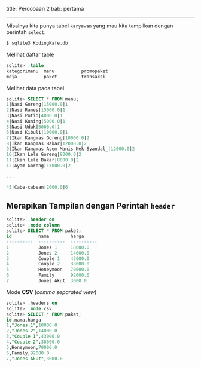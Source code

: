 title: Percobaan 2
bab: pertama

---


Misalnya kita punya tabel `karyawan` yang mau kita tampilkan dengan perintah `select`.

```bash
$ sqlite3 KodingKafe.db
```

Melihat daftar table
```sql
sqlite> .table
kategorimenu  menu          promopaket  
meja          paket         transaksi
```

Melihat data pada tabel
```sql
sqlite> SELECT * FROM menu;
1|Nasi Goreng|15000.0|1
2|Nasi Rames|15000.0|1
3|Nasi Putih|4000.0|1
4|Nasi Kuning|5000.0|1
5|Nasi Uduk|5000.0|1
6|Nasi Kibuli|10000.0|1
7|Ikan Kangmas Goreng|10000.0|2
8|Ikan Kangmas Bakar|12000.0|2
9|Ikan Kangmas Asem Manis Kek Syandal_|12000.0|2
10|Ikan Lele Goreng|8000.0|2
11|Ikan Lele Bakar|8000.0|2
12|Ayam Goreng|13000.0|2

...

45|Cabe-cabean|2000.0|6
```

## Merapikan Tampilan dengan Perintah `header`

```sql
sqlite> .header on
sqlite> .mode column
sqlite> SELECT * FROM paket;
id          nama        harga     
----------  ----------  ----------
1           Jones 1     18000.0   
2           Jones 2     14000.0   
3           Couple 1    43000.0   
4           Couple 2    38000.0   
5           Honeymoon   70000.0   
6           Family      92000.0   
7           Jones Akut  3000.0
```

Mode __CSV__ (_comma separated view_)

```sql
sqlite> .headers on
sqlite> .mode csv
sqlite> SELECT * FROM paket;
id,nama,harga
1,"Jones 1",18000.0
2,"Jones 2",14000.0
3,"Couple 1",43000.0
4,"Couple 2",38000.0
5,Honeymoon,70000.0
6,Family,92000.0
7,"Jones Akut",3000.0
```


